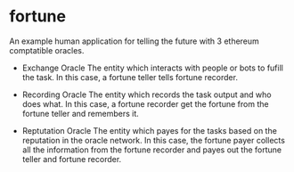 # fortune


An example human application for telling the future with 3 ethereum comptatible oracles. 

- Exchange Oracle
The entity which interacts with people or bots to fufill the task. In this case, a fortune teller tells fortune recorder.

- Recording Oracle
The entity which records the task output and who does what. In this case, a fortune recorder get the fortune from the fortune teller and remembers it.

- Reptutation Oracle
The entity which payes for the tasks based on the reputation in the oracle network. In this case, the fortune payer collects all the information from the fortune recorder and payes out the fortune teller and fortune recorder.

